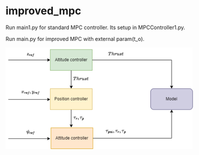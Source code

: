 # improved_mpc
Run main1.py for standard MPC controller. Its setup in MPCController1.py.

Run main.py for improved MPC with external param(t_o).

![Alt text](image/model.png?raw=true "Model")


